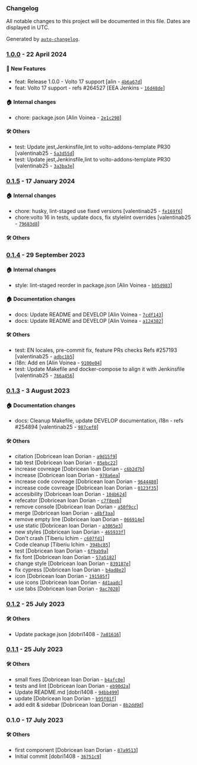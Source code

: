 ### Changelog

All notable changes to this project will be documented in this file. Dates are displayed in UTC.

Generated by [`auto-changelog`](https://github.com/CookPete/auto-changelog).

### [1.0.0](https://github.com/eea/volto-citation/compare/0.1.5...1.0.0) - 22 April 2024

#### :rocket: New Features

- feat: Release 1.0.0 - Volto 17 support [alin - [`4b6a67d`](https://github.com/eea/volto-citation/commit/4b6a67dc1400034ab30c1d6c2054df2d025bd429)]
- feat: Volto 17 support - refs #264527 [EEA Jenkins - [`16d48de`](https://github.com/eea/volto-citation/commit/16d48de6f0acc5e61839479156d0bf2f553e314c)]

#### :house: Internal changes

- chore: package.json [Alin Voinea - [`2e1c298`](https://github.com/eea/volto-citation/commit/2e1c2986373e801a5bd8a7bea62fc8913a10f436)]

#### :hammer_and_wrench: Others

- test: Update jest,Jenkinsfile,lint to volto-addons-template PR30 [valentinab25 - [`5a3d55d`](https://github.com/eea/volto-citation/commit/5a3d55d78d0b27d3162d442030808c88c8a2f333)]
- test: Update jest,Jenkinsfile,lint to volto-addons-template PR30 [valentinab25 - [`3a3ba3e`](https://github.com/eea/volto-citation/commit/3a3ba3e55d9c089f44c8aac34dafaee100d5bd9e)]
### [0.1.5](https://github.com/eea/volto-citation/compare/0.1.4...0.1.5) - 17 January 2024

#### :house: Internal changes

- chore: husky, lint-staged use fixed versions [valentinab25 - [`fe169f6`](https://github.com/eea/volto-citation/commit/fe169f675d540495272d60469024082aa5077095)]
- chore:volto 16 in tests, update docs, fix stylelint overrides [valentinab25 - [`79683d8`](https://github.com/eea/volto-citation/commit/79683d85b71803b96ef31b754bede458f7001c50)]

#### :hammer_and_wrench: Others

### [0.1.4](https://github.com/eea/volto-citation/compare/0.1.3...0.1.4) - 29 September 2023

#### :house: Internal changes

- style: lint-staged reorder in package.json [Alin Voinea - [`b05d983`](https://github.com/eea/volto-citation/commit/b05d983e283811a20679c44254c55e549462028a)]

#### :house: Documentation changes

- docs: Update README and DEVELOP [Alin Voinea - [`7cdf143`](https://github.com/eea/volto-citation/commit/7cdf14349b4f08f09acb5b57525c79d307d1b254)]
- docs: Update README and DEVELOP [Alin Voinea - [`a124382`](https://github.com/eea/volto-citation/commit/a1243827ef8a4ad7d4f804af8a8d05f96f59c477)]

#### :hammer_and_wrench: Others

- test: EN locales, pre-commit fix, feature PRs checks Refs #257193 [valentinab25 - [`adbc1b5`](https://github.com/eea/volto-citation/commit/adbc1b5359b70e16510b764eb42c1c52778536ab)]
- i18n: Add en [Alin Voinea - [`9100e04`](https://github.com/eea/volto-citation/commit/9100e04e4de63f607a3867eaf45161b90d0985be)]
- test: Update Makefile and docker-compose to align it with Jenkinsfile [valentinab25 - [`766a456`](https://github.com/eea/volto-citation/commit/766a456f3ab988aa916feaae5fab9f2f894390fe)]
### [0.1.3](https://github.com/eea/volto-citation/compare/0.1.2...0.1.3) - 3 August 2023

#### :house: Documentation changes

- docs: Cleanup Makefile, update DEVELOP documentation, i18n - refs #254894 [valentinab25 - [`987cef0`](https://github.com/eea/volto-citation/commit/987cef0334372e3f119a6d35bd2a2fdb0c403b79)]

#### :hammer_and_wrench: Others

- citation [Dobricean Ioan Dorian - [`a9d15f9`](https://github.com/eea/volto-citation/commit/a9d15f9cc44c4857d42c3ad1c246e48d25113d79)]
- tab test [Dobricean Ioan Dorian - [`85ebc22`](https://github.com/eea/volto-citation/commit/85ebc22c31481f2cc80ef9248f3880c58d8c5796)]
- increase covreage [Dobricean Ioan Dorian - [`c6b2d7b`](https://github.com/eea/volto-citation/commit/c6b2d7b512cbc047e6fa5c5bb5045dcce56672c6)]
- increase [Dobricean Ioan Dorian - [`978a6ea`](https://github.com/eea/volto-citation/commit/978a6ea3ef35a19fd891167a23c6ff7d575c4ead)]
- increase code covreage [Dobricean Ioan Dorian - [`9644480`](https://github.com/eea/volto-citation/commit/964448028b2e32b82a8313a003567365ac9455cf)]
- increase code covreage [Dobricean Ioan Dorian - [`0123f35`](https://github.com/eea/volto-citation/commit/0123f35ce0fd39422e0bbdc38c36ee8e38486908)]
- accesibility [Dobricean Ioan Dorian - [`104b624`](https://github.com/eea/volto-citation/commit/104b624c77682f4599b48cc93aefc29d56adef92)]
- refecator [Dobricean Ioan Dorian - [`c7f8eeb`](https://github.com/eea/volto-citation/commit/c7f8eeb574ec9230e4a1bf2736b6a27375b186c1)]
- remove console [Dobricean Ioan Dorian - [`a50f9cc`](https://github.com/eea/volto-citation/commit/a50f9cca891fa11417936bd0ea615ca1ad557a32)]
- merge [Dobricean Ioan Dorian - [`a8bf3aa`](https://github.com/eea/volto-citation/commit/a8bf3aa3f8765669db598ca62fe76bd35efeea43)]
- remove empty line [Dobricean Ioan Dorian - [`066914e`](https://github.com/eea/volto-citation/commit/066914ef76010cce4f5a1f2cb97ada7afd7d9353)]
- use static [Dobricean Ioan Dorian - [`a3065e3`](https://github.com/eea/volto-citation/commit/a3065e38bd528bfd0f008a6aa76101597d7376e3)]
- new styles [Dobricean Ioan Dorian - [`465933f`](https://github.com/eea/volto-citation/commit/465933fe4b7f89b2054373572b521799f213371a)]
- Don't crash [Tiberiu Ichim - [`c607fd1`](https://github.com/eea/volto-citation/commit/c607fd1708f1abc20500d7985a5a44272cecd226)]
- Code cleanup [Tiberiu Ichim - [`394bc85`](https://github.com/eea/volto-citation/commit/394bc853429626fe863c069500bf22e7e60b86c4)]
- test [Dobricean Ioan Dorian - [`6f9ab9a`](https://github.com/eea/volto-citation/commit/6f9ab9abf379cd91a613f93cf9a7797cb0afbe10)]
- fix font [Dobricean Ioan Dorian - [`57a5182`](https://github.com/eea/volto-citation/commit/57a51828a38bd3f628f201f0db855280a6a08794)]
- change style [Dobricean Ioan Dorian - [`839187e`](https://github.com/eea/volto-citation/commit/839187e9beaf0e5fcaa7ae79f8d67cea240436ff)]
- fix cypress [Dobricean Ioan Dorian - [`b4ad8e2`](https://github.com/eea/volto-citation/commit/b4ad8e25e048426155fac5007d05df11dc23a601)]
- icon [Dobricean Ioan Dorian - [`191585f`](https://github.com/eea/volto-citation/commit/191585f49cb007537e288b0280aff143949da767)]
- use icons [Dobricean Ioan Dorian - [`4d1aadc`](https://github.com/eea/volto-citation/commit/4d1aadc660c7ef4434793d532ff1cb7be4e9e3f9)]
- use tabs [Dobricean Ioan Dorian - [`9ac7028`](https://github.com/eea/volto-citation/commit/9ac7028f892c2fec82b3ef63dbabca5798fb518c)]
### [0.1.2](https://github.com/eea/volto-citation/compare/0.1.1...0.1.2) - 25 July 2023

#### :hammer_and_wrench: Others

- Update package.json [dobri1408 - [`7a01616`](https://github.com/eea/volto-citation/commit/7a01616b4470bd90ffc2f79ee2fd853d7fc513ed)]
### [0.1.1](https://github.com/eea/volto-citation/compare/0.1.0...0.1.1) - 25 July 2023

#### :hammer_and_wrench: Others

- small fixes [Dobricean Ioan Dorian - [`b4afc0e`](https://github.com/eea/volto-citation/commit/b4afc0e3d561a2e92da136ec835140847d313c02)]
- tests and lint [Dobricean Ioan Dorian - [`eb90d2a`](https://github.com/eea/volto-citation/commit/eb90d2afd8fc210e62faab2dbcc063564a205dcf)]
- Update README.md [dobri1408 - [`94bb499`](https://github.com/eea/volto-citation/commit/94bb49936791f41860ef2829e0223e125d04469b)]
- update [Dobricean Ioan Dorian - [`b95f01f`](https://github.com/eea/volto-citation/commit/b95f01fb06513859c2960dc67f7fb8135d10eaf8)]
- add edit & sidebar [Dobricean Ioan Dorian - [`8b2dd9d`](https://github.com/eea/volto-citation/commit/8b2dd9d1ca701321bfe4ed32e58e86746874c551)]
### 0.1.0 - 17 July 2023

#### :hammer_and_wrench: Others

- first component [Dobricean Ioan Dorian - [`87a9513`](https://github.com/eea/volto-citation/commit/87a951353839226823eb2f29d2ff365de455c758)]
- Initial commit [dobri1408 - [`36751c9`](https://github.com/eea/volto-citation/commit/36751c9a84331be5f5bdbc3c3c9010c453aa8c85)]
